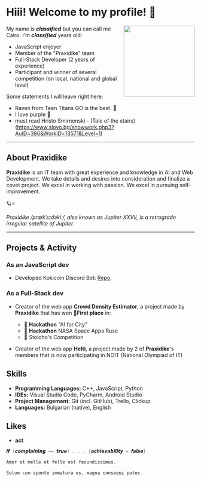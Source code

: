 # Hiii! Welcome to my profile! 👋

<p>
 <img width="190" align='right' src="https://i.imgur.com/DFcjx6d.png">
 </p>

My name is ***classified*** but you can call me Cairo. I'm ***classified*** years old:

- JavaScript enjoyer
- Member of the "Praxidike" team
- Full-Stack Developer (2 years of experience)
- Participant and winner of several competition (on local, national and global level)

Some statements I will leave right here:

- Raven from Teen Titans GO is the best. 💜
- I love purple 💜
- must read Hristo Smirnenski - (Tale of the stairs) (https://www.slovo.bg/showwork.php3?AuID=386&WorkID=13571&Level=1)

 ---

## About Praxidike

**Praxidike** is an IT team with great experience and knowledge in AI and Web Development. We take details and desires into consideration and finalize a covet project. We excel in working with passion. We excel in pursuing self-improvement.

🪐⭐

*Praxidike /prækˈsɪdəkiː/, also known as Jupiter XXVII, is a retrograde irregular satellite of Jupiter.*

  ---

## Projects & Activity

### **As an JavaScript dev**

- Developed Kokicoin Discord Bot: [Repo](https://github.com/Zakrok09/kokicoin).

### As a Full-Stack dev

- Creator of the web app **Crowd Density Estimator**, a project made by **Praxidike** that has won **🥇First place** in:

  - 🤖 **Hackathon** "AI for City"
  - 🚀 **Hackathon** NASA Space Apps Ruse
  - 💩 Stoicho's Competition

- Creator of the web app **Helti**, a project made by 2 of **Praxidike**'s members that is now participating in NOIT (National Olympiad of IT)

## Skills

- **Programming Languages:** C++, JavaScript, Python
- **IDEs:** Visual Studio Code, PyCharm, Android Studio
- **Project Management:** Git (incl. GitHub), Trello, Clickup
- **Languages:** Bulgarian (native), English

## Likes

- **act**

```c
𝙞𝙛 (𝙘𝙤𝙢𝙥𝙡𝙖𝙞𝙣𝙞𝙣𝙜 == 𝙩𝙧𝙪𝙚) . . . {𝙖𝙘𝙝𝙞𝙚𝙫𝙖𝙗𝙞𝙡𝙞𝙩𝙮 = 𝙛𝙖𝙡𝙨𝙚}
```

```c
Amor et melle et felle est fecundissimus. 

Solum cum sponte immatura es, magna consequi potes.
```
